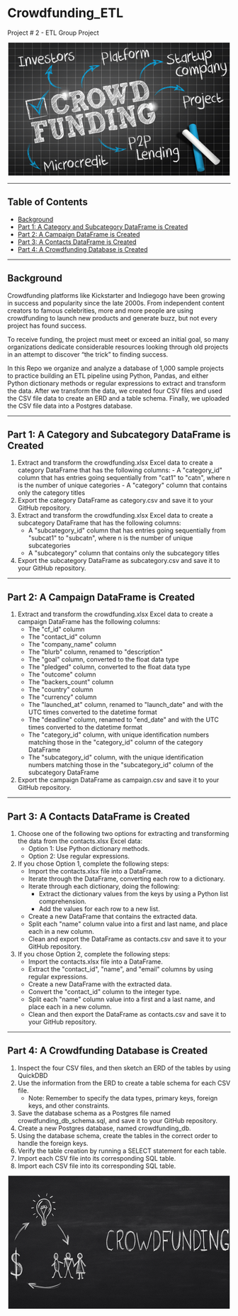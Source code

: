 # Crowdfunding_ETL
Project # 2 - ETL Group Project

<p align="center">
<img src="image/pic1.jpg" alt="crowdfunding graphic" width="500" height="300">
</p>

---
## Table of Contents
- [Background](#background)
- [Part 1: A Category and Subcategory DataFrame is Created](#part-1)
- [Part 2: A Campaign DataFrame is Created](#part-2)
- [Part 3: A Contacts DataFrame is Created](#part-3)
- [Part 4: A Crowdfunding Database is Created](#part-4)

---
## Background <a name="background"></a>

Crowdfunding platforms like Kickstarter and Indiegogo have been growing in success and popularity since the late 2000s. From independent content creators to famous celebrities, more and more people are using crowdfunding to launch new products and generate buzz, but not every project has found success. 

To receive funding, the project must meet or exceed an initial goal, so many organizations dedicate considerable resources looking through old projects in an attempt to discover “the trick” to finding success.

In this Repo we organize and analyze a database of 1,000 sample projects to practice building an ETL pipeline using Python, Pandas, and either Python dictionary methods or regular expressions to extract and transform the data. After we transform the data, we created four CSV files and used the CSV file data to create an ERD and a table schema. Finally, we uploaded the CSV file data into a Postgres database.

---
## Part 1: A Category and Subcategory DataFrame is Created <a name="part-1"></a>

  1. Extract and transform the crowdfunding.xlsx Excel data to create a category DataFrame that has the following columns:
    -  A "category_id" column that has entries going sequentially from "cat1" to "catn", where n is the number of unique       categories
    -  A "category" column that contains only the category titles
  2. Export the category DataFrame as category.csv and save it to your GitHub repository.
  3. Extract and transform the crowdfunding.xlsx Excel data to create a subcategory DataFrame that has the following columns:
      -  A "subcategory_id" column that has entries going sequentially from "subcat1" to "subcatn", where n is the number of   unique subcategories              
      -  A "subcategory" column that contains only the subcategory titles
  4.  Export the subcategory DataFrame as subcategory.csv and save it to your GitHub repository.

---
## Part 2: A Campaign DataFrame is Created <a name="part-2"></a>

1. Extract and transform the crowdfunding.xlsx Excel data to create a campaign DataFrame has the following columns:
      -  The "cf_id" column
      -  The "contact_id" column
      -  The "company_name" column
      -  The "blurb" column, renamed to "description"
      -  The "goal" column, converted to the float data type
      -  The "pledged" column, converted to the float data type
      -  The "outcome" column
      -  The "backers_count" column
      -  The "country" column
      -  The "currency" column
      -  The "launched_at" column, renamed to "launch_date" and with the UTC times converted to the datetime format
      -  The "deadline" column, renamed to "end_date" and with the UTC times converted to the datetime format
      -  The "category_id" column, with unique identification numbers matching those in the "category_id" column of the category DataFrame
      -  The "subcategory_id" column, with the unique identification numbers matching those in the "subcategory_id" column of the subcategory DataFrame
2. Export the campaign DataFrame as campaign.csv and save it to your GitHub repository.

---
## Part 3: A Contacts DataFrame is Created <a name="part-3"></a>
1. Choose one of the following two options for extracting and transforming the data from the contacts.xlsx Excel data:
      -  Option 1: Use Python dictionary methods.
      -  Option 2: Use regular expressions.
2. If you chose Option 1, complete the following steps:
      -  Import the contacts.xlsx file into a DataFrame.
      -  Iterate through the DataFrame, converting each row to a dictionary.
      -  Iterate through each dictionary, doing the following:
         -  Extract the dictionary values from the keys by using a Python list comprehension.
         -  Add the values for each row to a new list.
      -  Create a new DataFrame that contains the extracted data.
      -  Split each "name" column value into a first and last name, and place each in a new column. 
      -  Clean and export the DataFrame as contacts.csv and save it to your GitHub repository.
3. If you chose Option 2, complete the following steps:
      -  Import the contacts.xlsx file into a DataFrame.
      -  Extract the "contact_id", "name", and "email" columns by using regular expressions.
      -  Create a new DataFrame with the extracted data.
      -  Convert the "contact_id" column to the integer type.
      -  Split each "name" column value into a first and a last name, and place each in a new column.
      -  Clean and then export the DataFrame as contacts.csv and save it to your GitHub repository.

---
## Part 4: A Crowdfunding Database is Created <a name="part-4"></a>
1. Inspect the four CSV files, and then sketch an ERD of the tables by using QuickDBD
2. Use the information from the ERD to create a table schema for each CSV file.
    -  Note: Remember to specify the data types, primary keys, foreign keys, and other constraints.
3. Save the database schema as a Postgres file named crowdfunding_db_schema.sql, and save it to your GitHub repository.
4. Create a new Postgres database, named crowdfunding_db.
5. Using the database schema, create the tables in the correct order to handle the foreign keys.
6. Verify the table creation by running a SELECT statement for each table.
7. Import each CSV file into its corresponding SQL table.
8. Import each CSV file into its corresponding SQL table.

<p align="center">
<img src="image/pic2.png" alt="crowdfunding graphic" width="500" height="300">
</p>
